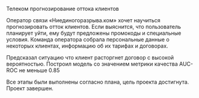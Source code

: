 Телеком прогнозирование оттока клиентов

Оператор связи «Ниединогоразрыва.ком» хочет научиться прогнозировать отток клиентов. Если выяснится, что пользователь планирует уйти, ему будут предложены промокоды и специальные условия. 
Команда оператора собрала персональные данные о некоторых клиентах, информацию об их тарифах и договорах.

  Предсказал ситуацию что клиент расторгнет договор с высокой вероятностью.
  Построил модель со значением метрики качества AUC-ROC не меньше 0.85

Все этапы были выполнены согласно плана, цель проекта достигнута. Проект завершен.
